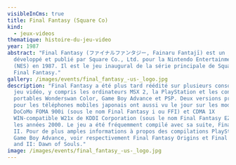 ```yaml
---
visibleInCms: true
title: Final Fantasy (Square Co)
kind:
  - jeux-videos
thematique: histoire-du-jeu-video
year: 1987
abstract: "Final Fantasy (ファイナルファンタジー, Fainaru Fantajī) est un jeu vidéo de rôle
  développé et publié par Square Co., Ltd. pour la Nintendo Entertainment System
  (NES) en 1987. Il est le jeu inaugural de la série principale de Square :
  Final Fantasy."
gallery: /images/events/final_fantasy_-us-_logo.jpg
description: "Final Fantasy a été plus tard réédité sur plusieurs consoles de
  jeu vidéo, y compris les ordinateurs MSX 2, la PlayStation et les consoles
  portables Wonderswan Color, Game Boy Advance et PSP. Deux versions produites
  pour les téléphones mobiles japonais ont aussi vu le jour sur les modèles NTT
  DoCoMo FOMA 900i (sous le nom Final Fantasy i ou FFI) et CDMA 1X
  WIN-compatible W21x de KDDI Corporation (sous le nom Final Fantasy EZ) dans
  les années 2000. Le jeu a été fréquemment compilé avec sa suite, Final Fantasy
  II. Pour de plus amples informations à propos des compilations PlayStation et
  Game Boy Advance, voir respectivement Final Fantasy Origins et Final Fantasy I
  and II: Dawn of Souls."
image: /images/events/final_fantasy_-us-_logo.jpg
---
```

